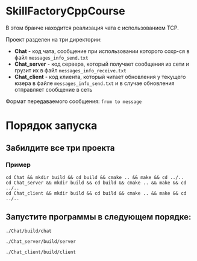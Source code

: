 # SkillFactoryCppCourse

В этом бранче находится реализация чата с использованием TCP. 

Проект разделен на три директории:

* **Chat** - код чата, сообщение при использовании которого сохр-ся в файл `messages_info_send.txt`
* **Chat_server** - код сервера, который получает сообщения из сети и грузит их в файл `messages_info_receive.txt`
* **Chat_client** - код клиента, который читает обновления у текущего юзера в файле `messages_info_send.txt` и в случае обновления отправляет сообщение в сеть

Формат передаваемого сообщения: `from to message`

# Порядок запуска

## Забилдите все три проекта

### Пример
```
cd Chat && mkdir build && cd build && cmake .. && make && cd ../..
cd Chat_server && mkdir build && cd build && cmake .. && make && cd ../..
cd Chat_client && mkdir build && cd build && cmake .. && make && cd ../..
```


## Запустите программы в следующем порядке:

```
./Chat/build/chat
```

```
./Chat_server/build/server
```

```
./Chat_client/build/client
```